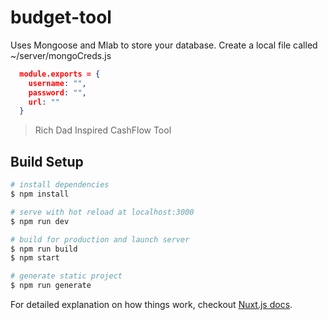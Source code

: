 # budget-tool

Uses Mongoose and Mlab to store your database.
Create a local file called ~/server/mongoCreds.js

```json
  module.exports = {
    username: "",
    password: "",
    url: ""
  }

```

> Rich Dad Inspired CashFlow Tool

## Build Setup

``` bash
# install dependencies
$ npm install

# serve with hot reload at localhost:3000
$ npm run dev

# build for production and launch server
$ npm run build
$ npm start

# generate static project
$ npm run generate
```

For detailed explanation on how things work, checkout [Nuxt.js docs](https://nuxtjs.org).
